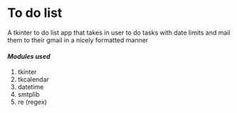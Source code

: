 # To do list
 A tkinter to do list app that takes in user to do tasks with date limits and mail them to their gmail in a nicely formatted manner

#### ***Modules used***
 1. tkinter
 2. tkcalendar
 3. datetime
 4. smtplib
 5. re (regex)
